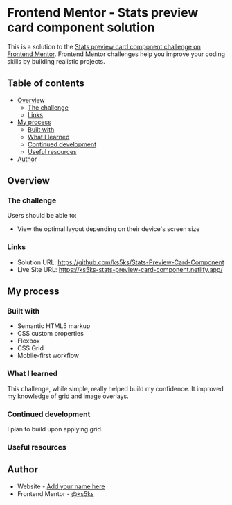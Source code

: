 # Frontend Mentor - Stats preview card component solution

This is a solution to the [Stats preview card component challenge on Frontend Mentor](https://www.frontendmentor.io/challenges/stats-preview-card-component-8JqbgoU62). Frontend Mentor challenges help you improve your coding skills by building realistic projects.

## Table of contents

- [Overview](#overview)
  - [The challenge](#the-challenge)
  - [Links](#links)
- [My process](#my-process)
  - [Built with](#built-with)
  - [What I learned](#what-i-learned)
  - [Continued development](#continued-development)
  - [Useful resources](#useful-resources)
- [Author](#author)

## Overview

### The challenge

Users should be able to:

- View the optimal layout depending on their device's screen size

### Links

- Solution URL: https://github.com/ks5ks/Stats-Preview-Card-Component
- Live Site URL: https://ks5ks-stats-preview-card-component.netlify.app/

## My process

### Built with

- Semantic HTML5 markup
- CSS custom properties
- Flexbox
- CSS Grid
- Mobile-first workflow

### What I learned

This challenge, while simple, really helped build my confidence. It improved my knowledge of grid and image overlays.

### Continued development

I plan to build upon applying grid.

### Useful resources

## Author

- Website - [Add your name here](https://www.your-site.com)
- Frontend Mentor - [@ks5ks](https://www.frontendmentor.io/profile/ks5ks)
